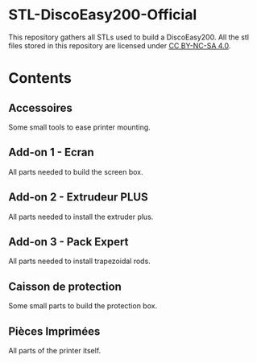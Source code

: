 # STL-DiscoEasy200-Official

This repository gathers all STLs used to build a DiscoEasy200.
All the stl files stored in this repository are licensed under [CC BY-NC-SA 4.0](https://creativecommons.org/licenses/by-nc-sa/4.0/).

# Contents

## Accessoires

Some small tools to ease printer mounting.

## Add-on 1 - Ecran

All parts needed to build the screen box.

## Add-on 2 - Extrudeur PLUS

All parts needed to install the extruder plus.

## Add-on 3 - Pack Expert

All parts needed to install trapezoidal rods. 

## Caisson de protection

Some small parts to build the protection box.

## Pièces Imprimées

All parts of the printer itself.
